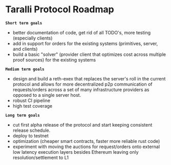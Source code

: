 # Taralli Protocol Roadmap

**`Short term goals`**
- better documentation of code, get rid of all TODO's, more testing (especially clients)
- add in support for orders for the existing systems (primitives, server, and clients)
- build a basic "solver" (provider client that optimizes cost across multiple proof sources) for the existing systems

**`Medium term goals`**
- design and build a reth-exex that replaces the server's roll in the current protocol and allows for more decentralized p2p communication of requests/orders across a set of many infrastructure providers as opposed to a single server host.
- robust CI pipeline
- high test coverage

**`Long term goals`**
- cut first alpha release of the protocol and start keeping consistent release schedule.
- deploy to testnet
- optimization (cheaper smart contracts, faster more reliable rust code)
- experiment with moving the auctions for request/orders onto external low latency execution layers besides Ethereum leaving only resolution/settlement to L1